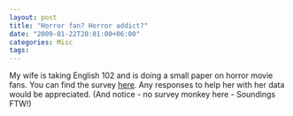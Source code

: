 ```yaml
---
layout: post
title: "Horror fan? Horror addict?"
date: "2009-01-22T20:01:00+06:00"
categories: Misc 
tags: 
---
```


My wife is taking English 102 and is doing a small paper on horror movie fans. You can find the survey <a href=" http://www.raymondcamden.com/demos/soundings/survey.cfm?id=01195FA9-19B9-E658-9D5274983676AAB1">here</a>. Any responses to help her with her data would be appreciated. (And notice - no survey monkey here - Soundings FTW!)